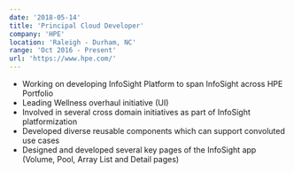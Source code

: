 ```yaml
---
date: '2018-05-14'
title: 'Principal Cloud Developer'
company: 'HPE'
location: 'Raleigh - Durham, NC'
range: 'Oct 2016 - Present'
url: 'https://www.hpe.com/'
---
```


- Working on developing InfoSight Platform to span InfoSight across HPE Portfolio
- Leading Wellness overhaul initiative (UI)
- Involved in several cross domain initiatives as part of InfoSight platformization
- Developed diverse reusable components which can support convoluted use cases
- Designed and developed several key pages of the InfoSight app (Volume, Pool, Array List and Detail pages)
